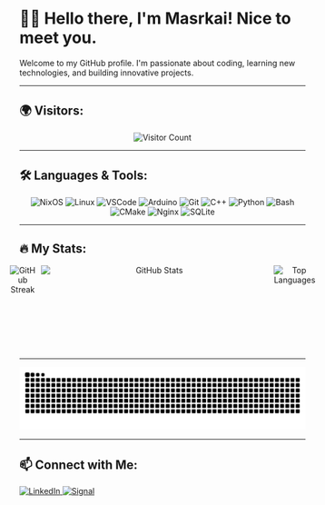 # 👋🏼 Hello there, I'm Masrkai! Nice to meet you.

Welcome to my GitHub profile. I'm passionate about coding, learning new technologies, and building innovative projects.

---

## 🌍 Visitors:
<div align="center">
  <img src="https://profile-counter.glitch.me/Masrkai/count.svg?" alt="Visitor Count" />
</div>

---

## 🛠 Languages & Tools:
<div align="center">
  <img src="https://cdn.jsdelivr.net/gh/devicons/devicon/icons/nixos/nixos-original.svg" height="40" alt="NixOS" />
  <img src="https://cdn.jsdelivr.net/gh/devicons/devicon/icons/linux/linux-original.svg" height="40" alt="Linux" />
  <img src="https://cdn.jsdelivr.net/gh/devicons/devicon/icons/vscode/vscode-original.svg" height="40" alt="VSCode" />
  <img src="https://cdn.jsdelivr.net/gh/devicons/devicon/icons/arduino/arduino-original.svg" height="40" alt="Arduino" />
  <img src="https://cdn.jsdelivr.net/gh/devicons/devicon/icons/git/git-original.svg" height="40" alt="Git" />
  <img src="https://cdn.jsdelivr.net/gh/devicons/devicon/icons/cplusplus/cplusplus-original.svg" height="40" alt="C++" />
  <img src="https://cdn.jsdelivr.net/gh/devicons/devicon/icons/python/python-original.svg" height="40" alt="Python" />
  <img src="https://cdn.jsdelivr.net/gh/devicons/devicon/icons/bash/bash-original.svg" height="40" alt="Bash" />
  <img src="https://cdn.jsdelivr.net/gh/devicons/devicon/icons/cmake/cmake-original.svg" height="40" alt="CMake" />
  <img src="https://cdn.jsdelivr.net/gh/devicons/devicon/icons/nginx/nginx-original.svg" height="40" alt="Nginx" />
  <img src="https://cdn.jsdelivr.net/gh/devicons/devicon/icons/sqlite/sqlite-original.svg" height="40" alt="SQLite" />
</div>

---

## 🔥 My Stats:
<div align="center" style="display: flex; justify-content: center; gap: 10px;">
  <img src="https://streak-stats.demolab.com?user=Masrkai&locale=en&mode=daily&theme=dark&hide_border=false&border_radius=5&order=3" height="150" alt="GitHub Streak" />
  <img src="https://github-readme-stats.vercel.app/api?username=Masrkai&show_icons=true&theme=dark" height="150" width="400" alt="GitHub Stats" />
  <img src="https://github-readme-stats.vercel.app/api/top-langs/?username=Masrkai&layout=compact&theme=dark" height="150" alt="Top Languages" />
</div>

---

<div align="center">
  <img src="https://raw.githubusercontent.com/Masrkai/Masrkai/output/snake.svg" alt="Snake animation" />
</div>

---

## 📫 Connect with Me:
<div align="left">
  <a href="https://www.linkedin.com/in/ahmed-allam-476097315/" target="_blank">
    <img src="https://img.shields.io/badge/-LinkedIn-0A66C2?style=flat-square&logo=LinkedIn&logoColor=black" alt="LinkedIn" />
  </a>
  <a href="https://signal.me/#eu/ZJzAOV39RtIYVVvCYlrXnKDzHHaNsg5CpoUWtDLIz1FbprH2ThBEZYG2Ol6wNU3B" target="_blank">
    <img src="https://img.shields.io/badge/-Signal-3A76F0?style=flat-square&logo=signal&logoColor=black" alt="Signal" />
  </a>
</div>
